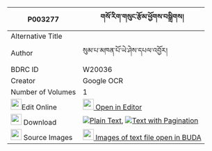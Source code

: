 |P003277|གསོ་རིག་གསུང་རྩོམ་ཕྱོགས་བསྒྲིགས། 
| --- | --- 
|Alternative Title |
|Author| སུམ་པ་མཁན་པོ་ཡེ་ཤེས་དཔལ་འབྱོར།
|BDRC ID | W20036
|Creator | Google OCR
|Number of Volumes| 1
|<img width="25" src="https://img.icons8.com/color/25/000000/edit-property.png">Edit Online| [<img width="25" src="https://avatars.githubusercontent.com/u/45091458?s=200&v=4"> Open in Editor](http://editor.openpecha.org/P003277)
|<img width="25" src="https://img.icons8.com/fluent/48/000000/download-2.png"/>  Download | [![](https://img.icons8.com/color/20/000000/txt.png)Plain Text](https://github.com/Openpecha/P003277/releases/download/v2/sorik_sungtsom_chok_drik_plain_P003277.zip), [![](https://img.icons8.com/color/20/000000/txt.png)Text with Pagination](https://github.com/Openpecha/P003277/releases/download/v2/sorik_sungtsom_chok_drik_pages_P003277.zip)
|<img width="25" src="https://img.icons8.com/plasticine/100/000000/pictures-folder.png"/>  Source Images | [<img width="25" src="https://library.bdrc.io/icons/BUDA-small.svg"> Images of text file open in BUDA](https://library.bdrc.io/show/bdr:W20036)